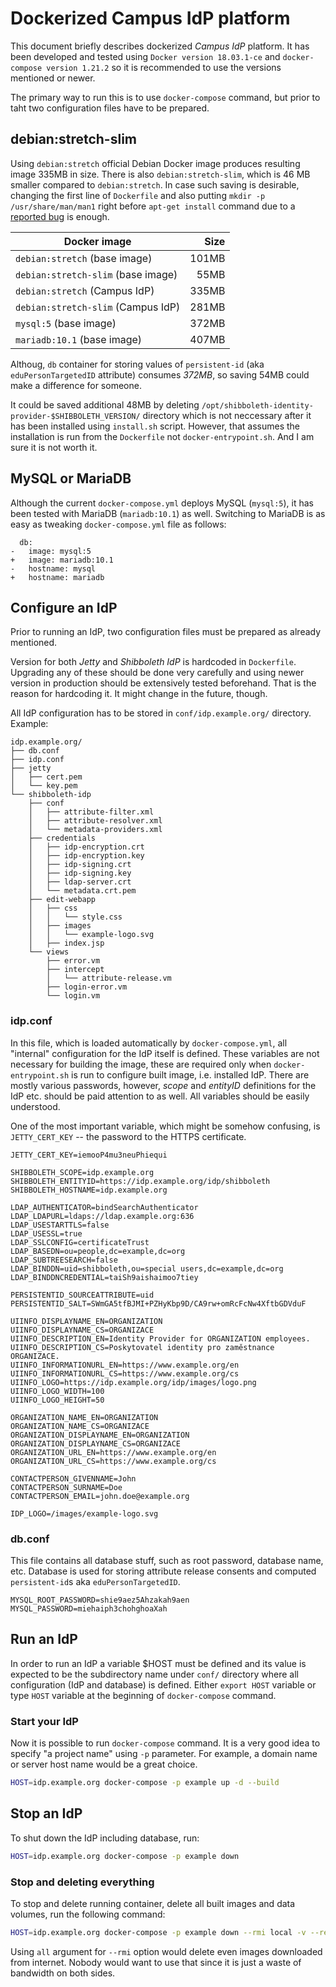 # Dockerized Campus IdP platform

This document briefly describes dockerized *Campus IdP* platform. It has been developed and tested using `Docker version 18.03.1-ce` and `docker-compose version 1.21.2` so it is recommended to use the versions mentioned or newer.

The primary way to run this is to use `docker-compose` command, but prior to taht two configuration files have to be prepared.

## debian:stretch-slim

Using `debian:stretch` official Debian Docker image produces resulting image 335MB in size. There is also `debian:stretch-slim`, which is 46 MB smaller compared to `debian:stretch`. In case such saving is desirable, changing the first line of `Dockerfile` and also putting `mkdir -p /usr/share/man/man1` right before `apt-get install` command due to a [reported bug][] is enough.

| Docker image                       | Size  |
| ---------------------------------- | -----:|
| `debian:stretch` (base image)      | 101MB |
| `debian:stretch-slim` (base image) |  55MB |
| `debian:stretch` (Campus IdP)      | 335MB |
| `debian:stretch-slim` (Campus IdP) | 281MB |
| `mysql:5` (base image)             | 372MB |
| `mariadb:10.1` (base image)        | 407MB |

Althoug, `db` container for storing values of `persistent-id` (aka `eduPersonTargetedID` attribute) consumes _372MB_, so saving 54MB could make a difference for someone.

It could be saved additional 48MB by deleting `/opt/shibboleth-identity-provider-$SHIBBOLETH_VERSION/` directory which is not neccessary after it has been installed using `install.sh` script. However, that assumes the installation is run from the `Dockerfile` not `docker-entrypoint.sh`. And I am sure it is not worth it.

## MySQL or MariaDB

Although the current `docker-compose.yml` deploys MySQL (`mysql:5`), it has been tested with MariaDB (`mariadb:10.1`) as well. Switching to MariaDB is as easy as tweaking `docker-compose.yml` file as follows:

```
  db:
-   image: mysql:5
+   image: mariadb:10.1
-   hostname: mysql
+   hostname: mariadb
```

## Configure an IdP

Prior to running an IdP, two configuration files must be prepared as already mentioned.

Version for both _Jetty_ and _Shibboleth IdP_ is hardcoded in `Dockerfile`. Upgrading any of these should be done very carefully and using newer version in production should be extensively tested beforehand. That is the reason for hardcoding it. It might change in the future, though.

All IdP configuration has to be stored in `conf/idp.example.org/` directory. Example:

```
idp.example.org/
├── db.conf
├── idp.conf
├── jetty
│   ├── cert.pem
│   └── key.pem
└── shibboleth-idp
    ├── conf
    │   ├── attribute-filter.xml
    │   ├── attribute-resolver.xml
    │   └── metadata-providers.xml
    ├── credentials
    │   ├── idp-encryption.crt
    │   ├── idp-encryption.key
    │   ├── idp-signing.crt
    │   ├── idp-signing.key
    │   ├── ldap-server.crt
    │   └── metadata.crt.pem
    ├── edit-webapp
    │   ├── css
    │   │   └── style.css
    │   ├── images
    │   │   └── example-logo.svg
    │   ├── index.jsp
    └── views
        ├── error.vm
        ├── intercept
        │   └── attribute-release.vm
        ├── login-error.vm
        └── login.vm
```

### idp.conf

In this file, which is loaded automatically by `docker-compose.yml`, all "internal" configuration for the IdP itself is defined. These variables are not necessary for building the image, these are required only when `docker-entrypoint.sh` is run to configure built image, i.e. installed IdP. There are mostly various passwords, however, _scope_ and _entityID_ definitions for the IdP etc. should be paid attention to as well. All variables should be easily understood.

One of the most important variable, which might be somehow confusing, is `JETTY_CERT_KEY` -- the password to the HTTPS certificate.

```
JETTY_CERT_KEY=iemooP4mu3neuPhiequi

SHIBBOLETH_SCOPE=idp.example.org
SHIBBOLETH_ENTITYID=https://idp.example.org/idp/shibboleth
SHIBBOLETH_HOSTNAME=idp.example.org

LDAP_AUTHENTICATOR=bindSearchAuthenticator
LDAP_LDAPURL=ldaps://ldap.example.org:636
LDAP_USESTARTTLS=false
LDAP_USESSL=true
LDAP_SSLCONFIG=certificateTrust
LDAP_BASEDN=ou=people,dc=example,dc=org
LDAP_SUBTREESEARCH=false
LDAP_BINDDN=uid=shibboleth,ou=special users,dc=example,dc=org
LDAP_BINDDNCREDENTIAL=taiSh9aishaimoo7tiey

PERSISTENTID_SOURCEATTRIBUTE=uid
PERSISTENTID_SALT=SWmGA5tfBJMI+PZHyKbp9D/CA9rw+omRcFcNw4XftbGDVduF

UIINFO_DISPLAYNAME_EN=ORGANIZATION
UIINFO_DISPLAYNAME_CS=ORGANIZACE
UIINFO_DESCRIPTION_EN=Identity Provider for ORGANIZATION employees.
UIINFO_DESCRIPTION_CS=Poskytovatel identity pro zaměstnance ORGANIZACE.
UIINFO_INFORMATIONURL_EN=https://www.example.org/en
UIINFO_INFORMATIONURL_CS=https://www.example.org/cs
UIINFO_LOGO=https://idp.example.org/idp/images/logo.png
UIINFO_LOGO_WIDTH=100
UIINFO_LOGO_HEIGHT=50

ORGANIZATION_NAME_EN=ORGANIZATION
ORGANIZATION_NAME_CS=ORGANIZACE
ORGANIZATION_DISPLAYNAME_EN=ORGANIZATION
ORGANIZATION_DISPLAYNAME_CS=ORGANIZACE
ORGANIZATION_URL_EN=https://www.example.org/en
ORGANIZATION_URL_CS=https://www.example.org/cs

CONTACTPERSON_GIVENNAME=John
CONTACTPERSON_SURNAME=Doe
CONTACTPERSON_EMAIL=john.doe@example.org

IDP_LOGO=/images/example-logo.svg
```

### db.conf

This file contains all database stuff, such as root password, database name, etc. Database is used for storing attribute release consents and computed `persistent-id`s aka `eduPersonTargetedID`.

```
MYSQL_ROOT_PASSWORD=shie9aez5Ahzakah9aen
MYSQL_PASSWORD=miehaiph3chohghoaXah
```

## Run an IdP

In order to run an IdP a variable $HOST must be defined and its value is expected to be the subdirectory name under `conf/` directory where all configuration (IdP and database) is defined. Either `export HOST` variable or type `HOST` variable at the beginning of `docker-compose` command.

### Start your IdP

Now it is possible to run `docker-compose` command. It is a very good idea to specify "a project name" using `-p` parameter. For example, a domain name or server host name would be a great choice.

```bash
HOST=idp.example.org docker-compose -p example up -d --build
```

## Stop an IdP

To shut down the IdP including database, run:

```bash
HOST=idp.example.org docker-compose -p example down
```

### Stop and deleting everything

To stop and delete running container, delete all built images and data volumes, run the following command:

```bash
HOST=idp.example.org docker-compose -p example down --rmi local -v --remove-orphans
```

Using `all` argument for `--rmi` option would delete even images downloaded from internet. Nobody would want to use that since it is just a waste of bandwidth on both sides.

[reported bug]: https://bugs.debian.org/cgi-bin/bugreport.cgi?bug=863199

